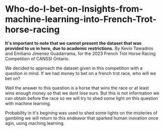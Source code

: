 # Who-do-I-bet-on-Insights-from-machine-learning-into-French-Trot-horse-racing

**It's important to note that we cannot present the dataset that was provided to us in here, due to academic restrictions.**
By Kevin Tawadros and Emiliano Jimenez Guadarrama, for the 2023 French Trot Horse Racing Competition of CANSSI Ontario.


We decided to approach the dataset given in this competition with a question in mind. If we had money to bet on a french trot race, who will we bet on?

Well the answer to this question is a horse that wins the race or at least wins enough money so that we dont lose ours. But this is not information we can obtain before the race so we will try to shed some light on this question with machine learning.

Probability in it's begining was used to shed some lights on the misteries of gambling we will return to this endeavor that sparked human inovation once agin, using maching learning.
